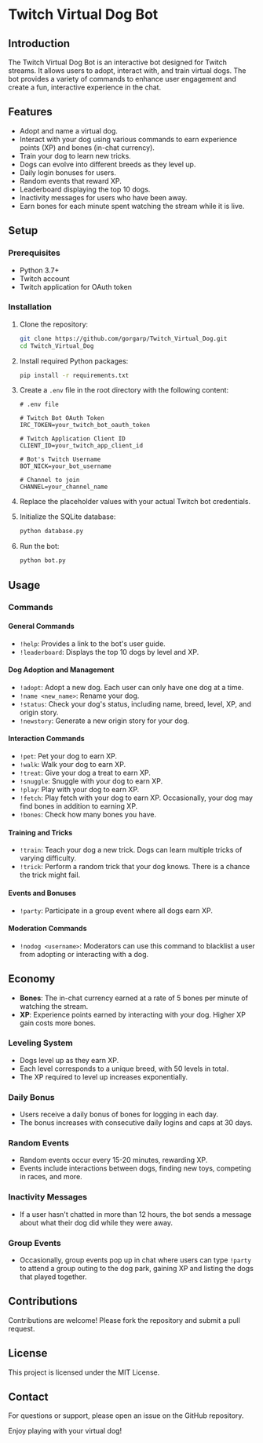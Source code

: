 # Twitch Virtual Dog Bot

## Introduction

The Twitch Virtual Dog Bot is an interactive bot designed for Twitch streams. It allows users to adopt, interact with, and train virtual dogs. The bot provides a variety of commands to enhance user engagement and create a fun, interactive experience in the chat.

## Features

- Adopt and name a virtual dog.
- Interact with your dog using various commands to earn experience points (XP) and bones (in-chat currency).
- Train your dog to learn new tricks.
- Dogs can evolve into different breeds as they level up.
- Daily login bonuses for users.
- Random events that reward XP.
- Leaderboard displaying the top 10 dogs.
- Inactivity messages for users who have been away.
- Earn bones for each minute spent watching the stream while it is live.

## Setup

### Prerequisites

- Python 3.7+
- Twitch account
- Twitch application for OAuth token

### Installation

1. Clone the repository:
    ```sh
    git clone https://github.com/gorgarp/Twitch_Virtual_Dog.git
    cd Twitch_Virtual_Dog
    ```

2. Install required Python packages:
    ```sh
    pip install -r requirements.txt
    ```

3. Create a `.env` file in the root directory with the following content:
    ```plaintext
    # .env file

    # Twitch Bot OAuth Token
    IRC_TOKEN=your_twitch_bot_oauth_token

    # Twitch Application Client ID
    CLIENT_ID=your_twitch_app_client_id

    # Bot's Twitch Username
    BOT_NICK=your_bot_username

    # Channel to join
    CHANNEL=your_channel_name
    ```

4. Replace the placeholder values with your actual Twitch bot credentials.

5. Initialize the SQLite database:
    ```sh
    python database.py
    ```

6. Run the bot:
    ```sh
    python bot.py
    ```

## Usage

### Commands

#### General Commands

- `!help`: Provides a link to the bot's user guide.
- `!leaderboard`: Displays the top 10 dogs by level and XP.

#### Dog Adoption and Management

- `!adopt`: Adopt a new dog. Each user can only have one dog at a time.
- `!name <new_name>`: Rename your dog.
- `!status`: Check your dog's status, including name, breed, level, XP, and origin story.
- `!newstory`: Generate a new origin story for your dog.

#### Interaction Commands

- `!pet`: Pet your dog to earn XP.
- `!walk`: Walk your dog to earn XP.
- `!treat`: Give your dog a treat to earn XP.
- `!snuggle`: Snuggle with your dog to earn XP.
- `!play`: Play with your dog to earn XP.
- `!fetch`: Play fetch with your dog to earn XP. Occasionally, your dog may find bones in addition to earning XP.
- `!bones`: Check how many bones you have.

#### Training and Tricks

- `!train`: Teach your dog a new trick. Dogs can learn multiple tricks of varying difficulty.
- `!trick`: Perform a random trick that your dog knows. There is a chance the trick might fail.

#### Events and Bonuses

- `!party`: Participate in a group event where all dogs earn XP.

#### Moderation Commands

- `!nodog <username>`: Moderators can use this command to blacklist a user from adopting or interacting with a dog.

## Economy

- **Bones**: The in-chat currency earned at a rate of 5 bones per minute of watching the stream.
- **XP**: Experience points earned by interacting with your dog. Higher XP gain costs more bones.

### Leveling System

- Dogs level up as they earn XP.
- Each level corresponds to a unique breed, with 50 levels in total.
- The XP required to level up increases exponentially.

### Daily Bonus

- Users receive a daily bonus of bones for logging in each day.
- The bonus increases with consecutive daily logins and caps at 30 days.

### Random Events

- Random events occur every 15-20 minutes, rewarding XP.
- Events include interactions between dogs, finding new toys, competing in races, and more.

### Inactivity Messages

- If a user hasn't chatted in more than 12 hours, the bot sends a message about what their dog did while they were away.

### Group Events

- Occasionally, group events pop up in chat where users can type `!party` to attend a group outing to the dog park, gaining XP and listing the dogs that played together.

## Contributions

Contributions are welcome! Please fork the repository and submit a pull request.

## License

This project is licensed under the MIT License.

## Contact

For questions or support, please open an issue on the GitHub repository.

Enjoy playing with your virtual dog!
